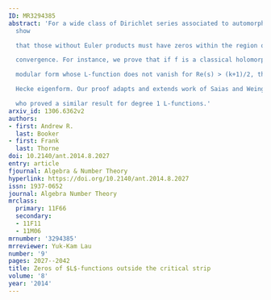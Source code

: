 ```yaml
---
ID: MR3294385
abstract: 'For a wide class of Dirichlet series associated to automorphic forms, we
  show

  that those without Euler products must have zeros within the region of absolute

  convergence. For instance, we prove that if f is a classical holomorphic

  modular form whose L-function does not vanish for Re(s) > (k+1)/2, then f is a

  Hecke eigenform. Our proof adapts and extends work of Saias and Weingartner,

  who proved a similar result for degree 1 L-functions.'
arxiv_id: 1306.6362v2
authors:
- first: Andrew R.
  last: Booker
- first: Frank
  last: Thorne
doi: 10.2140/ant.2014.8.2027
entry: article
fjournal: Algebra & Number Theory
hyperlink: https://doi.org/10.2140/ant.2014.8.2027
issn: 1937-0652
journal: Algebra Number Theory
mrclass:
  primary: 11F66
  secondary:
  - 11F11
  - 11M06
mrnumber: '3294385'
mrreviewer: Yuk-Kam Lau
number: '9'
pages: 2027--2042
title: Zeros of $L$-functions outside the critical strip
volume: '8'
year: '2014'
---
```


